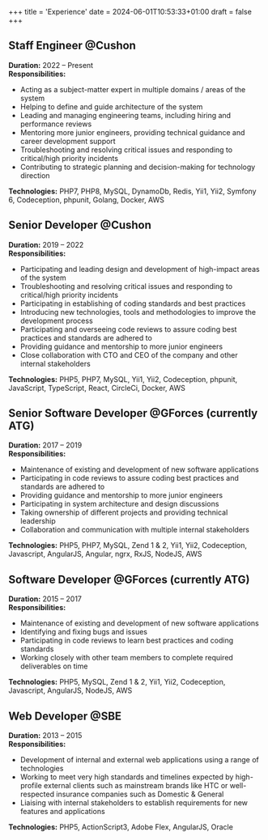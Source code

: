 +++
title = 'Experience'
date = 2024-06-01T10:53:33+01:00
draft = false
+++

## Staff Engineer @Cushon

**Duration:** 2022 – Present  
**Responsibilities:**

* Acting as a subject-matter expert in multiple domains / areas of the system
* Helping to define and guide architecture of the system
* Leading and managing engineering teams, including hiring and performance reviews
* Mentoring more junior engineers, providing technical guidance and career development support
* Troubleshooting and resolving critical issues and responding to critical/high priority incidents
* Contributing to strategic planning and decision-making for technology direction

**Technologies:** PHP7, PHP8, MySQL, DynamoDb, Redis, Yii1, Yii2, Symfony 6, Codeception, phpunit, Golang, Docker, AWS

## Senior Developer @Cushon

**Duration:** 2019 – 2022  
**Responsibilities:**

* Participating and leading design and development of high-impact areas of the system
* Troubleshooting and resolving critical issues and responding to critical/high priority incidents
* Participating in establishing of coding standards and best practices
* Introducing new technologies, tools and methodologies to improve the development process
* Participating and overseeing code reviews to assure coding best practices and standards are adhered to
* Providing guidance and mentorship to more junior engineers
* Close collaboration with CTO and CEO of the company and other internal stakeholders

**Technologies:** PHP5, PHP7, MySQL, Yii1, Yii2, Codeception, phpunit, JavaScript, TypeScript, React, CircleCi, Docker,
AWS

## Senior Software Developer @GForces (currently ATG)

**Duration:** 2017 – 2019  
**Responsibilities:**

* Maintenance of existing and development of new software applications
* Participating in code reviews to assure coding best practices and standards are adhered to
* Providing guidance and mentorship to more junior engineers
* Participating in system architecture and design discussions
* Taking ownership of different projects and providing technical leadership
* Collaboration and communication with multiple internal stakeholders

**Technologies:** PHP5, PHP7, MySQL, Zend 1 & 2, Yii1, Yii2, Codeception, Javascript, AngularJS, Angular, ngrx, RxJS,
NodeJS, AWS

## Software Developer @GForces (currently ATG)

**Duration:** 2015 – 2017  
**Responsibilities:**

* Maintenance of existing and development of new software applications
* Identifying and fixing bugs and issues
* Participating in code reviews to learn best practices and coding standards
* Working closely with other team members to complete required deliverables on time

**Technologies:** PHP5, MySQL, Zend 1 & 2, Yii1, Yii2, Codeception, Javascript, AngularJS, NodeJS, AWS

## Web Developer @SBE

**Duration:** 2013 – 2015  
**Responsibilities:**

* Development of internal and external web applications using a range of technologies
* Working to meet very high standards and timelines expected by high-profile external clients such as mainstream brands
  like
  HTC or well-respected insurance companies such as Domestic & General
* Liaising with internal stakeholders to establish requirements for new features and applications

**Technologies:** PHP5, ActionScript3, Adobe Flex, AngularJS, Oracle
